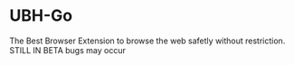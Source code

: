 # UBH-Go
 The Best Browser Extension to browse the web safetly without restriction. STILL IN BETA bugs may occur

